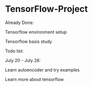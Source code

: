 # TensorFlow-Project

Already Done:

Tensorflow environment setup

Tensorflow basis study






Todo list:

July 20 - July 26:

Learn autoencoder and try examples

Learn more about tensorflow
